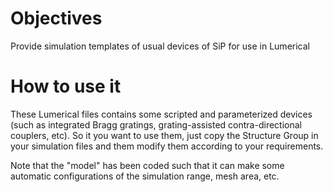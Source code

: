 # Objectives
Provide simulation templates of usual devices of SiP for use in Lumerical

# How to use it
These Lumerical files contains some scripted and parameterized devices (such as integrated Bragg gratings, grating-assisted contra-directional couplers, etc). So it you want to use them,  just copy the  Structure Group in your simulation files and them modify them according to your requirements. 

Note that the "model" has been coded such that it can make some automatic configurations of the simulation range, mesh area, etc.



